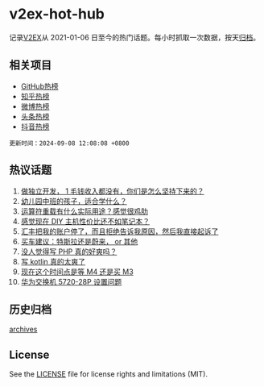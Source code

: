 # v2ex-hot-hub

 记录[V2EX](https://www.v2ex.com/)从 2021-01-06 日至今的热门话题。每小时抓取一次数据，按天[归档](archives)。
 
 ## 相关项目

- [GitHub热榜](https://github.com/it985/github-hot-hub)
- [知乎热榜](https://github.com/it985/zhihu-hot-hub)
- [微博热榜](https://github.com/it985/weibo-hot-hub)
- [头条热榜](https://github.com/it985/toutiao-hot-hub)
- [抖音热榜](https://github.com/it985/douyin-hot-hub)


 `更新时间：2024-09-08 12:08:08 +0800`

## 热议话题

1. [做独立开发， 1 毛钱收入都没有，你们是怎么坚持下来的？](https://www.v2ex.com/t/1070913)
1. [幼儿园中班的孩子，适合学什么？](https://www.v2ex.com/t/1071041)
1. [运算符重载有什么实际用途？感觉很鸡肋](https://www.v2ex.com/t/1070965)
1. [感觉现在 DIY 主机性价比还不如笔记本？](https://www.v2ex.com/t/1070930)
1. [汇丰把我的账户停了，而且拒绝告诉我原因，然后我直接起诉了](https://www.v2ex.com/t/1071049)
1. [买车建议：特斯拉还是蔚来， or 其他](https://www.v2ex.com/t/1070983)
1. [没人觉得写 PHP 真的好爽吗？](https://www.v2ex.com/t/1070906)
1. [写 kotlin 真的太爽了](https://www.v2ex.com/t/1070989)
1. [现在这个时间点是等 M4 还是买 M3](https://www.v2ex.com/t/1070964)
1. [华为交换机 5720-28P 设置问题](https://www.v2ex.com/t/1071047)

## 历史归档

[archives](archives)

## License

See the [LICENSE](LICENSE) file for license rights and limitations (MIT).
